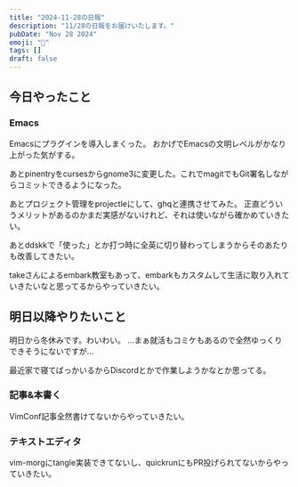 ```yaml
---
title: "2024-11-28の日報"
description: "11/28の日報をお届けいたします。"
pubDate: "Nov 28 2024"
emoji: "🦊"
tags: []
draft: false
---
```


## 今日やったこと

### Emacs

Emacsにプラグインを導入しまくった。
おかげでEmacsの文明レベルがかなり上がった気がする。

あとpinentryをcursesからgnome3に変更した。これでmagitでもGit署名しながらコミットできるようになった。

あとプロジェクト管理をprojectleにして、ghqと連携させてみた。
正直どういうメリットがあるのかまだ実感がないけれど、それは使いながら確かめていきたい。

あとddskkで「使った」とか打つ時に全英に切り替わってしまうからそのあたりも改善してきたい。

takeさんによるembark教室もあって、embarkもカスタムして生活に取り入れていきたいなと思ってるからやっていきたい。

## 明日以降やりたいこと

明日から冬休みです。わいわい。
...まぁ就活もコミケもあるので全然ゆっくりできそうにないですが...

最近家で寝てばっかいるからDiscordとかで作業しようかなとか思ってる。

### 記事&本書く

VimConf記事全然書けてないからやっていきたい。

### テキストエディタ

vim-morgにtangle実装できてないし、quickrunにもPR投げられてないからやっていきたい。
